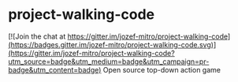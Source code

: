 # project-walking-code

[![Join the chat at https://gitter.im/jozef-mitro/project-walking-code](https://badges.gitter.im/jozef-mitro/project-walking-code.svg)](https://gitter.im/jozef-mitro/project-walking-code?utm_source=badge&utm_medium=badge&utm_campaign=pr-badge&utm_content=badge)
Open source top-down action game
